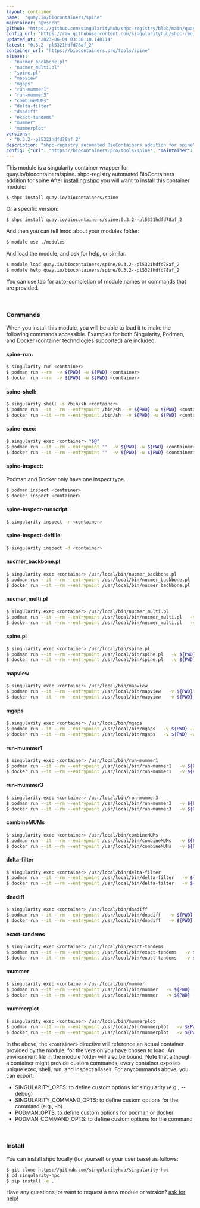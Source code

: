 ```yaml
---
layout: container
name:  "quay.io/biocontainers/spine"
maintainer: "@vsoch"
github: "https://github.com/singularityhub/shpc-registry/blob/main/quay.io/biocontainers/spine/container.yaml"
config_url: "https://raw.githubusercontent.com/singularityhub/shpc-registry/main/quay.io/biocontainers/spine/container.yaml"
updated_at: "2023-06-04 03:38:10.148114"
latest: "0.3.2--pl5321hdfd78af_2"
container_url: "https://biocontainers.pro/tools/spine"
aliases:
 - "nucmer_backbone.pl"
 - "nucmer_multi.pl"
 - "spine.pl"
 - "mapview"
 - "mgaps"
 - "run-mummer1"
 - "run-mummer3"
 - "combineMUMs"
 - "delta-filter"
 - "dnadiff"
 - "exact-tandems"
 - "mummer"
 - "mummerplot"
versions:
 - "0.3.2--pl5321hdfd78af_2"
description: "shpc-registry automated BioContainers addition for spine"
config: {"url": "https://biocontainers.pro/tools/spine", "maintainer": "@vsoch", "description": "shpc-registry automated BioContainers addition for spine", "latest": {"0.3.2--pl5321hdfd78af_2": "sha256:29aef6f767385b946063d1da67f11042c20f8c5f6cce88d307ac4d934cd09478"}, "tags": {"0.3.2--pl5321hdfd78af_2": "sha256:29aef6f767385b946063d1da67f11042c20f8c5f6cce88d307ac4d934cd09478"}, "docker": "quay.io/biocontainers/spine", "aliases": {"nucmer_backbone.pl": "/usr/local/bin/nucmer_backbone.pl", "nucmer_multi.pl": "/usr/local/bin/nucmer_multi.pl", "spine.pl": "/usr/local/bin/spine.pl", "mapview": "/usr/local/bin/mapview", "mgaps": "/usr/local/bin/mgaps", "run-mummer1": "/usr/local/bin/run-mummer1", "run-mummer3": "/usr/local/bin/run-mummer3", "combineMUMs": "/usr/local/bin/combineMUMs", "delta-filter": "/usr/local/bin/delta-filter", "dnadiff": "/usr/local/bin/dnadiff", "exact-tandems": "/usr/local/bin/exact-tandems", "mummer": "/usr/local/bin/mummer", "mummerplot": "/usr/local/bin/mummerplot"}}
---
```


This module is a singularity container wrapper for quay.io/biocontainers/spine.
shpc-registry automated BioContainers addition for spine
After [installing shpc](#install) you will want to install this container module:


```bash
$ shpc install quay.io/biocontainers/spine
```

Or a specific version:

```bash
$ shpc install quay.io/biocontainers/spine:0.3.2--pl5321hdfd78af_2
```

And then you can tell lmod about your modules folder:

```bash
$ module use ./modules
```

And load the module, and ask for help, or similar.

```bash
$ module load quay.io/biocontainers/spine/0.3.2--pl5321hdfd78af_2
$ module help quay.io/biocontainers/spine/0.3.2--pl5321hdfd78af_2
```

You can use tab for auto-completion of module names or commands that are provided.

<br>

### Commands

When you install this module, you will be able to load it to make the following commands accessible.
Examples for both Singularity, Podman, and Docker (container technologies supported) are included.

#### spine-run:

```bash
$ singularity run <container>
$ podman run --rm  -v ${PWD} -w ${PWD} <container>
$ docker run --rm  -v ${PWD} -w ${PWD} <container>
```

#### spine-shell:

```bash
$ singularity shell -s /bin/sh <container>
$ podman run --it --rm --entrypoint /bin/sh  -v ${PWD} -w ${PWD} <container>
$ docker run --it --rm --entrypoint /bin/sh  -v ${PWD} -w ${PWD} <container>
```

#### spine-exec:

```bash
$ singularity exec <container> "$@"
$ podman run --it --rm --entrypoint ""  -v ${PWD} -w ${PWD} <container> "$@"
$ docker run --it --rm --entrypoint ""  -v ${PWD} -w ${PWD} <container> "$@"
```

#### spine-inspect:

Podman and Docker only have one inspect type.

```bash
$ podman inspect <container>
$ docker inspect <container>
```

#### spine-inspect-runscript:

```bash
$ singularity inspect -r <container>
```

#### spine-inspect-deffile:

```bash
$ singularity inspect -d <container>
```


#### nucmer_backbone.pl

```bash
$ singularity exec <container> /usr/local/bin/nucmer_backbone.pl
$ podman run --it --rm --entrypoint /usr/local/bin/nucmer_backbone.pl   -v ${PWD} -w ${PWD} <container> -c " $@"
$ docker run --it --rm --entrypoint /usr/local/bin/nucmer_backbone.pl   -v ${PWD} -w ${PWD} <container> -c " $@"
```


#### nucmer_multi.pl

```bash
$ singularity exec <container> /usr/local/bin/nucmer_multi.pl
$ podman run --it --rm --entrypoint /usr/local/bin/nucmer_multi.pl   -v ${PWD} -w ${PWD} <container> -c " $@"
$ docker run --it --rm --entrypoint /usr/local/bin/nucmer_multi.pl   -v ${PWD} -w ${PWD} <container> -c " $@"
```


#### spine.pl

```bash
$ singularity exec <container> /usr/local/bin/spine.pl
$ podman run --it --rm --entrypoint /usr/local/bin/spine.pl   -v ${PWD} -w ${PWD} <container> -c " $@"
$ docker run --it --rm --entrypoint /usr/local/bin/spine.pl   -v ${PWD} -w ${PWD} <container> -c " $@"
```


#### mapview

```bash
$ singularity exec <container> /usr/local/bin/mapview
$ podman run --it --rm --entrypoint /usr/local/bin/mapview   -v ${PWD} -w ${PWD} <container> -c " $@"
$ docker run --it --rm --entrypoint /usr/local/bin/mapview   -v ${PWD} -w ${PWD} <container> -c " $@"
```


#### mgaps

```bash
$ singularity exec <container> /usr/local/bin/mgaps
$ podman run --it --rm --entrypoint /usr/local/bin/mgaps   -v ${PWD} -w ${PWD} <container> -c " $@"
$ docker run --it --rm --entrypoint /usr/local/bin/mgaps   -v ${PWD} -w ${PWD} <container> -c " $@"
```


#### run-mummer1

```bash
$ singularity exec <container> /usr/local/bin/run-mummer1
$ podman run --it --rm --entrypoint /usr/local/bin/run-mummer1   -v ${PWD} -w ${PWD} <container> -c " $@"
$ docker run --it --rm --entrypoint /usr/local/bin/run-mummer1   -v ${PWD} -w ${PWD} <container> -c " $@"
```


#### run-mummer3

```bash
$ singularity exec <container> /usr/local/bin/run-mummer3
$ podman run --it --rm --entrypoint /usr/local/bin/run-mummer3   -v ${PWD} -w ${PWD} <container> -c " $@"
$ docker run --it --rm --entrypoint /usr/local/bin/run-mummer3   -v ${PWD} -w ${PWD} <container> -c " $@"
```


#### combineMUMs

```bash
$ singularity exec <container> /usr/local/bin/combineMUMs
$ podman run --it --rm --entrypoint /usr/local/bin/combineMUMs   -v ${PWD} -w ${PWD} <container> -c " $@"
$ docker run --it --rm --entrypoint /usr/local/bin/combineMUMs   -v ${PWD} -w ${PWD} <container> -c " $@"
```


#### delta-filter

```bash
$ singularity exec <container> /usr/local/bin/delta-filter
$ podman run --it --rm --entrypoint /usr/local/bin/delta-filter   -v ${PWD} -w ${PWD} <container> -c " $@"
$ docker run --it --rm --entrypoint /usr/local/bin/delta-filter   -v ${PWD} -w ${PWD} <container> -c " $@"
```


#### dnadiff

```bash
$ singularity exec <container> /usr/local/bin/dnadiff
$ podman run --it --rm --entrypoint /usr/local/bin/dnadiff   -v ${PWD} -w ${PWD} <container> -c " $@"
$ docker run --it --rm --entrypoint /usr/local/bin/dnadiff   -v ${PWD} -w ${PWD} <container> -c " $@"
```


#### exact-tandems

```bash
$ singularity exec <container> /usr/local/bin/exact-tandems
$ podman run --it --rm --entrypoint /usr/local/bin/exact-tandems   -v ${PWD} -w ${PWD} <container> -c " $@"
$ docker run --it --rm --entrypoint /usr/local/bin/exact-tandems   -v ${PWD} -w ${PWD} <container> -c " $@"
```


#### mummer

```bash
$ singularity exec <container> /usr/local/bin/mummer
$ podman run --it --rm --entrypoint /usr/local/bin/mummer   -v ${PWD} -w ${PWD} <container> -c " $@"
$ docker run --it --rm --entrypoint /usr/local/bin/mummer   -v ${PWD} -w ${PWD} <container> -c " $@"
```


#### mummerplot

```bash
$ singularity exec <container> /usr/local/bin/mummerplot
$ podman run --it --rm --entrypoint /usr/local/bin/mummerplot   -v ${PWD} -w ${PWD} <container> -c " $@"
$ docker run --it --rm --entrypoint /usr/local/bin/mummerplot   -v ${PWD} -w ${PWD} <container> -c " $@"
```



In the above, the `<container>` directive will reference an actual container provided
by the module, for the version you have chosen to load. An environment file in the
module folder will also be bound. Note that although a container
might provide custom commands, every container exposes unique exec, shell, run, and
inspect aliases. For anycommands above, you can export:

 - SINGULARITY_OPTS: to define custom options for singularity (e.g., --debug)
 - SINGULARITY_COMMAND_OPTS: to define custom options for the command (e.g., -b)
 - PODMAN_OPTS: to define custom options for podman or docker
 - PODMAN_COMMAND_OPTS: to define custom options for the command

<br>

### Install

You can install shpc locally (for yourself or your user base) as follows:

```bash
$ git clone https://github.com/singularityhub/singularity-hpc
$ cd singularity-hpc
$ pip install -e .
```

Have any questions, or want to request a new module or version? [ask for help!](https://github.com/singularityhub/singularity-hpc/issues)